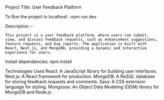 Project Title: User Feedback Platform

To Run the project in localhost : npm run dev

Description :-

    This project is a user feedback platform, where users can submit, view, and discuss feedback requests, such as enhancement suggestions, feature requests, and bug reports. The application is built with React, Next.js, and MongoDB, providing a dynamic and interactive experience for users.

Install dependencies: 
        npm install

Technologies Used
React: A JavaScript library for building user interfaces.
Next.js: A React framework for production.
MongoDB: A NoSQL database for storing feedback requests and comments.
Sass: A CSS extension language for styling.
Mongoose: An Object Data Modeling (ODM) library for MongoDB and Node.js.